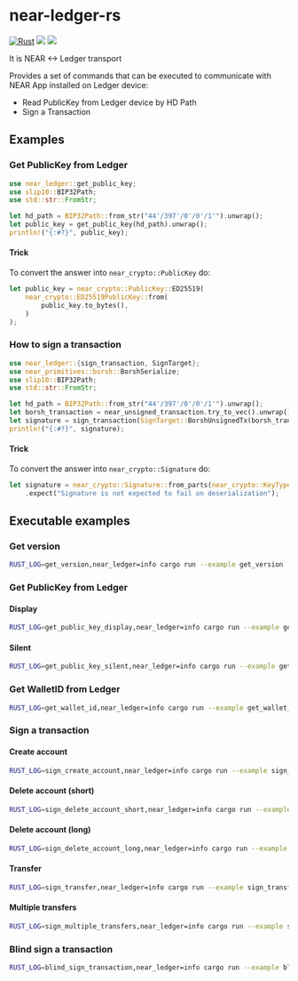 # near-ledger-rs

[![Rust](https://github.com/khorolets/near-ledger-rs/actions/workflows/rust.yml/badge.svg?branch=main)](https://github.com/khorolets/near-ledger-rs/actions/workflows/rust.yml)
[![](http://meritbadge.herokuapp.com/near-ledger)](https://crates.io/crates/near-ledger)
[![]( https://docs.rs/near-ledger/badge.svg)]( https://docs.rs/near-ledger/)

It is NEAR <-> Ledger transport


Provides a set of commands that can be executed to communicate with NEAR App installed on Ledger device:

* Read PublicKey from Ledger device by HD Path
* Sign a Transaction


## Examples


### Get PublicKey from Ledger


```rust
use near_ledger::get_public_key;
use slip10::BIP32Path;
use std::str::FromStr;

let hd_path = BIP32Path::from_str("44'/397'/0'/0'/1'").unwrap();
let public_key = get_public_key(hd_path).unwrap();
println!("{:#?}", public_key);
```


#### Trick


To convert the answer into `near_crypto::PublicKey` do:

```rust
let public_key = near_crypto::PublicKey::ED25519(
    near_crypto::ED25519PublicKey::from(
        public_key.to_bytes(),
    )
);
```


### How to sign a transaction


```rust
use near_ledger::{sign_transaction, SignTarget};
use near_primitives::borsh::BorshSerialize;
use slip10::BIP32Path;
use std::str::FromStr;

let hd_path = BIP32Path::from_str("44'/397'/0'/0'/1'").unwrap();
let borsh_transaction = near_unsigned_transaction.try_to_vec().unwrap();
let signature = sign_transaction(SignTarget::BorshUnsignedTx(borsh_transaction), hd_path).unwrap();
println!("{:#?}", signature);
```


#### Trick

To convert the answer into `near_crypto::Signature` do:


```rust
let signature = near_crypto::Signature::from_parts(near_crypto::KeyType::ED25519, &signature)
    .expect("Signature is not expected to fail on deserialization");
```

## Executable examples

### Get version

```bash
RUST_LOG=get_version,near_ledger=info cargo run --example get_version
```

### Get PublicKey from Ledger

#### Display

```bash
RUST_LOG=get_public_key_display,near_ledger=info cargo run --example get_public_key_display
```
#### Silent

```bash
RUST_LOG=get_public_key_silent,near_ledger=info cargo run --example get_public_key_silent
```

### Get WalletID from Ledger

```bash
RUST_LOG=get_wallet_id,near_ledger=info cargo run --example get_wallet_id
```

### Sign a transaction

#### Create account

```bash
RUST_LOG=sign_create_account,near_ledger=info cargo run --example sign_create_account
```

#### Delete account (short)

```bash
RUST_LOG=sign_delete_account_short,near_ledger=info cargo run --example sign_delete_account_short
```

#### Delete account (long)

```bash
RUST_LOG=sign_delete_account_long,near_ledger=info cargo run --example sign_delete_account_long
```

#### Transfer

```bash
RUST_LOG=sign_transfer,near_ledger=info cargo run --example sign_transfer
```

#### Multiple transfers

```bash
RUST_LOG=sign_multiple_transfers,near_ledger=info cargo run --example sign_multiple_transfers
```

### Blind sign a transaction

```bash
RUST_LOG=blind_sign_transaction,near_ledger=info cargo run --example blind_sign_transaction
```
